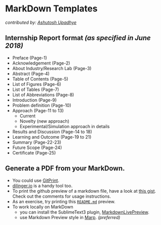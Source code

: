# MarkDown Templates
_contributed by: [Ashutosh Upadhye](https://github.com/ashutosh2411)_

## Internship Report format _(as specified in June 2018)_

* Preface (Page-1)
* Acknowledgement (Page-2)
* About Industry/Research Lab (Page-3)
* Abstract (Page-4)
* Table of Contents (Page-5)
* List of Figures (Page-6)
* List of Tables (Page-7)
* List of Abbreviations (Page-8)
* Introduction (Page-9)
* Problem definition (Page-10)
* Approach (Page-11 to 13)
	* Current
	* Novelty (new approach)
	* Experimental/Simulation approach in details
* Results and Discussion  (Page-14 to 18)
* Learning and Outcome (Page-19 to 21)
* Summary (Page-22-23)
* Future Scope (Page-24)
* Certificate (Page-25)


## Generate a PDF from your MarkDown. 

* You could use [GitPrint](https://gitprint.com/). 
* [dilinger.io](https://dillinger.io/) is a handy tool too. 
* To print the github preview of a markdown file, have a look at [this gist](https://gist.github.com/ashutosh2411/a97c815edafa4cfd5a25c67db389f43a). Check out the comments for usage instructions. 
* As an exercise, try printing this [`README.md`](README.md) preview. 
* To work locally on MarkDown 
	* you can install the SublimeText3 plugin, [MarkdownLivePreview](https://packagecontrol.io/packages/MarkdownLivePreview). 
	* use Markdown Preview style in [Marp](https://yhatt.github.io/marp/). _(preferred)_